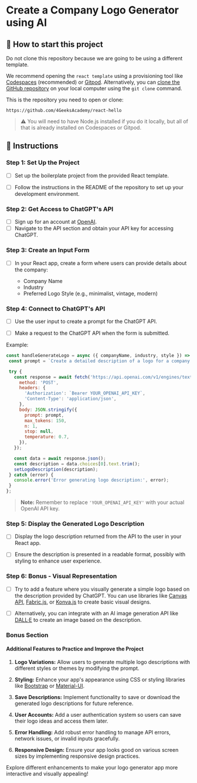 <!-- hide -->
# Create a Company Logo Generator using AI
<!-- endhide -->

<how-to-start>

## 🌱 How to start this project

Do not clone this repository because we are going to be using a different template.

We recommend opening the `react template` using a provisioning tool like [Codespaces](https://4geeks.com/lesson/what-is-github-codespaces) (recommended) or [Gitpod](https://4geeks.com/lesson/how-to-use-gitpod). Alternatively, you can [clone the GitHub repository](https://4geeks.com/how-to/github-clone-repository) on your local computer using the `git clone` command.

This is the repository you need to open or clone:

```
https://github.com/4GeeksAcademy/react-hello
```

> ⚠ You will need to have Node.js installed if you do it locally, but all of that is already installed on Codespaces or Gitpod.

</how-to-start>

## 📝 Instructions

### Step 1: Set Up the Project

- [ ] Set up the boilerplate project from the provided React template.
  
- [ ] Follow the instructions in the README of the repository to set up your development environment.

### Step 2: Get Access to ChatGPT's API

- [ ] Sign up for an account at [OpenAI](https://www.openai.com/).
- [ ] Navigate to the API section and obtain your API key for accessing ChatGPT.

### Step 3: Create an Input Form

- [ ] In your React app, create a form where users can provide details about the company:

   - Company Name
   - Industry
   - Preferred Logo Style (e.g., minimalist, vintage, modern)

### Step 4: Connect to ChatGPT's API

- [ ] Use the user input to create a prompt for the ChatGPT API.

- [ ] Make a request to the ChatGPT API when the form is submitted.

Example:

```js
const handleGenerateLogo = async ({ companyName, industry, style }) => {
 const prompt = `Create a detailed description of a logo for a company named "${companyName}", operating in the "${industry}" industry. The logo should have a "${style}" style.`;

 try {
   const response = await fetch('https://api.openai.com/v1/engines/text-davinci-003/completions', {
     method: 'POST',
     headers: {
       'Authorization': `Bearer YOUR_OPENAI_API_KEY`,
       'Content-Type': 'application/json',
     },
     body: JSON.stringify({
       prompt: prompt,
       max_tokens: 150,
       n: 1,
       stop: null,
       temperature: 0.7,
     }),
   });

   const data = await response.json();
   const description = data.choices[0].text.trim();
   setLogoDescription(description);
 } catch (error) {
   console.error('Error generating logo description:', error);
 }
};
```

> **Note:** Remember to replace `'YOUR_OPENAI_API_KEY'` with your actual OpenAI API key.

### Step 5: Display the Generated Logo Description

- [ ] Display the logo description returned from the API to the user in your React app.

- [ ] Ensure the description is presented in a readable format, possibly with styling to enhance user experience.

### Step 6: Bonus - Visual Representation

- [ ] Try to add a feature where you visually generate a simple logo based on the description provided by ChatGPT. You can use libraries like [Canvas API](https://developer.mozilla.org/en-US/docs/Web/API/Canvas_API), [Fabric.js](http://fabricjs.com/), or [Konva.js](https://konvajs.org/) to create basic visual designs.

- [ ] Alternatively, you can integrate with an AI image generation API like [DALL·E](https://openai.com/dall-e-2/) to create an image based on the description.

### Bonus Section

#### Additional Features to Practice and Improve the Project

1. **Logo Variations:** Allow users to generate multiple logo descriptions with different styles or themes by modifying the prompt.

2. **Styling:** Enhance your app's appearance using CSS or styling libraries like [Bootstrap](https://getbootstrap.com/) or [Material-UI](https://material-ui.com/).

3. **Save Descriptions:** Implement functionality to save or download the generated logo descriptions for future reference.

4. **User Accounts:** Add a user authentication system so users can save their logo ideas and access them later.

5. **Error Handling:** Add robust error handling to manage API errors, network issues, or invalid inputs gracefully.

6. **Responsive Design:** Ensure your app looks good on various screen sizes by implementing responsive design practices.

Explore different enhancements to make your logo generator app more interactive and visually appealing!
